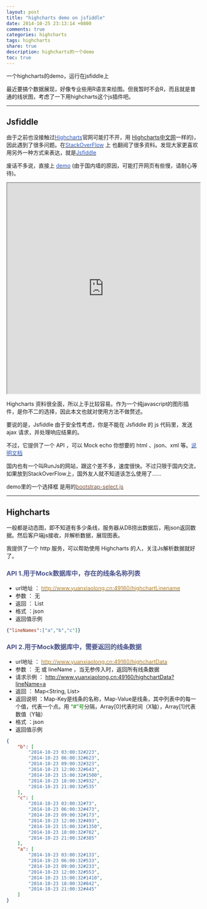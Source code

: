 ```yaml
---
layout: post
title: "highcharts demo on jsfiddle"
date: 2014-10-25 23:13:14 +0800
comments: true
categories: highcharts
tags: highcharts
share: true
description: highcharts的一个demo
toc: true
---
```


一个highcharts的demo，运行在jsfiddle上

<!--more-->

最近要搞个数据展现，好像专业些用R语言来绘图。但我暂时不会R，而且就是普通的线状图，考虑了一下用highcharts这个js插件吧。

---

## Jsfiddle

由于之前也没接触过[<font color="#2d58bd">Highcharts</font>](http://www.highcharts.com/)官网可能打不开，用 [Highcharts中文网](http://www.hcharts.cn/)一样的)，因此遇到了很多问题。在[<font color="#2d58bd">StackOverFlow</font>](http://stackoverflow.com/)
上 也翻阅了很多资料。发现大家更喜欢用另外一种方式来表达，就是[<font color="#2d58bd">Jsfiddle</font>](http://jsfiddle.net/)

废话不多说，直接上 [<font color="#2d58bd">demo</font>](http://jsfiddle.net/yuanxiaolong/fjL9kLzr/13/) (由于国内墙的原因，可能打开网页有些慢，请耐心等待)。

<iframe width="100%" height="550" src="http://jsfiddle.net/yuanxiaolong/fjL9kLzr/13/embedded/result/" ></iframe>


Highcharts 资料很全面，所以上手比较容易。作为一个纯javascript的图形插件，是你不二的选择，因此本文也就对使用方法不做赘述。


要说的是，Jsfiddle 由于安全性考虑，你是不能在 Jsfiddle 的 js 代码里，发送 ajax 请求，并处理响应结果的。

不过，它提供了一个 API ，可以 Mock echo 你想要的 html 、json、xml 等。[<font color="#2d58bd">说明文档</font>](http://doc.jsfiddle.net/use/echo.html)

国内也有一个叫RunJs的网站，跟这个差不多，速度很快。不过只限于国内交流，如果放到StackOverFlow上，国外友人就不知道该怎么使用了……


demo里的一个选择框 是用的[<font color="#7b5139">bootstrap-select.js </font>](http://silviomoreto.github.io/bootstrap-select/)


---

## Highcharts

一般都是动态图，即不知道有多少条线，服务器从DB捞出数据后，用json返回数据。然后客户端js接收，并解析数据，展现图表。

我提供了一个 http 服务，可以帮助使用 Highcharts 的人，关注Js解析数据就好了。

### <font color="#4c548c"> API 1.用于Mock数据库中，存在的线条名称列表 </font>

* url地址 ： [ <font color="#af7d27">http://www.yuanxiaolong.cn:49160/highchartLinename </font>](http://www.yuanxiaolong.cn:49160/highchartLinename)
* 参数 ： 无
* 返回 ： List<String>
* 格式 ：json
* 返回值示例

``` json
{"lineNames":["a","b","c"]}
```

### <font color="#4c548c"> API 2.用于Mock数据库中，需要返回的线条数据 </font>

* url地址 ： [ <font color="#af7d27">http://www.yuanxiaolong.cn:49160/highchartData </font>](http://www.yuanxiaolong.cn:49160/highchartData)
* 参数 ： 无 或 lineName ，当无参传入时，返回所有线条数据
* 请求示例 ： http://www.yuanxiaolong.cn:49160/highchartData?lineName=a
* 返回 ： Map<String, List<String>>
* 返回说明 ：Map-Key是线条的名称，Map-Value是线条，其中列表中的每一个值，代表一个点。用<font color="green"> “#”号</font>分隔，Array[0]代表时间（X轴），Array[1]代表数值（Y轴）
* 格式 ：json
* 返回值示例

``` json
{
    "b": [
        "2014-10-23 03:00:32#223",
        "2014-10-23 06:00:32#623",
        "2014-10-23 09:00:32#323",
        "2014-10-23 12:00:32#643",
        "2014-10-23 15:00:32#1500",
        "2014-10-23 18:00:32#932",
        "2014-10-23 21:00:32#535"
    ],
    "c": [
        "2014-10-23 03:00:32#73",
        "2014-10-23 06:00:32#473",
        "2014-10-23 09:00:32#173",
        "2014-10-23 12:00:32#493",
        "2014-10-23 15:00:32#1350",
        "2014-10-23 18:00:32#782",
        "2014-10-23 21:00:32#385"
    ],
    "a": [
        "2014-10-23 03:00:32#133",
        "2014-10-23 06:00:32#533",
        "2014-10-23 09:00:32#233",
        "2014-10-23 12:00:32#553",
        "2014-10-23 15:00:32#1410",
        "2014-10-23 18:00:32#842",
        "2014-10-23 21:00:32#445"
    ]
}

```

